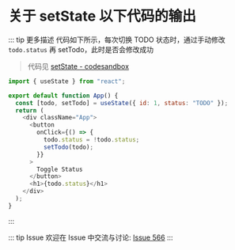 # 关于 setState 以下代码的输出

::: tip 更多描述 
 代码如下所示，每次切换 TODO 状态时，通过手动修改 `todo.status` 再 setTodo，此时是否会修改成功

> 代码见 [setState - codesandbox](https://codesandbox.io/s/setstate-r7qof?file=/src/App.js)

``` js
import { useState } from "react";

export default function App() {
  const [todo, setTodo] = useState({ id: 1, status: "TODO" });
  return (
    <div className="App">
      <button
        onClick={() => {
          todo.status = !todo.status;
          setTodo(todo);
        }}
      >
        Toggle Status
      </button>
      <h1>{todo.status}</h1>
    </div>
  );
}

``` 
::: 

::: tip Issue 
 欢迎在 Issue 中交流与讨论: [Issue 566](https://github.com/shfshanyue/Daily-Question/issues/566) 
:::



